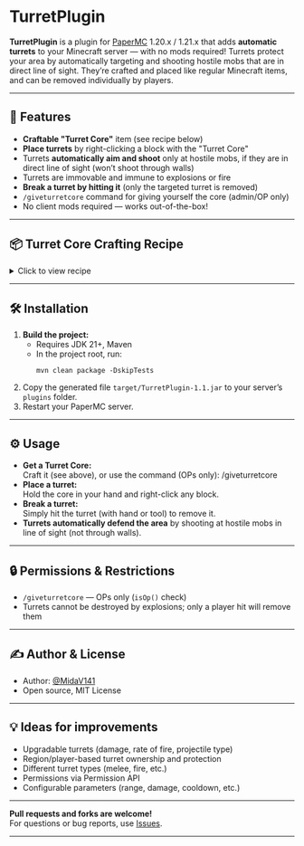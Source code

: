# TurretPlugin

**TurretPlugin** is a plugin for [PaperMC](https://papermc.io/) 1.20.x / 1.21.x that adds **automatic turrets** to your Minecraft server — with no mods required! Turrets protect your area by automatically targeting and shooting hostile mobs that are in direct line of sight. They’re crafted and placed like regular Minecraft items, and can be removed individually by players.

---

## 🚀 Features

- **Craftable "Turret Core"** item (see recipe below)
- **Place turrets** by right-clicking a block with the "Turret Core"
- Turrets **automatically aim and shoot** only at hostile mobs, if they are in direct line of sight (won’t shoot through walls)
- Turrets are immovable and immune to explosions or fire
- **Break a turret by hitting it** (only the targeted turret is removed)
- `/giveturretcore` command for giving yourself the core (admin/OP only)
- No client mods required — works out-of-the-box!

---

## 📦 Turret Core Crafting Recipe

<details>
  <summary>Click to view recipe</summary>
  I R I
  
  R D R
  I R I
  
- **I** — Iron Ingot (`IRON_INGOT`)
- **R** — Redstone (`REDSTONE`)
- **D** — Dispenser (`DISPENSER`)
- Center: Dispenser, surrounded by iron and redstone

</details>

---

## 🛠️ Installation

1. **Build the project:**  
   - Requires JDK 21+, Maven  
   - In the project root, run:
     ```
     mvn clean package -DskipTests
     ```
2. Copy the generated file `target/TurretPlugin-1.1.jar` to your server’s `plugins` folder.
3. Restart your PaperMC server.

---

## ⚙️ Usage

- **Get a Turret Core:**  
  Craft it (see above), or use the command (OPs only):
/giveturretcore
- **Place a turret:**  
Hold the core in your hand and right-click any block.
- **Break a turret:**  
Simply hit the turret (with hand or tool) to remove it.
- **Turrets automatically defend the area** by shooting at hostile mobs in line of sight (not through walls).

---

## 🔒 Permissions & Restrictions

- `/giveturretcore` — OPs only (`isOp()` check)
- Turrets cannot be destroyed by explosions; only a player hit will remove them

---

## ✍️ Author & License

- Author: [@MidaV141](https://github.com/MidaV141)
- Open source, MIT License

---

## 💡 Ideas for improvements

- Upgradable turrets (damage, rate of fire, projectile type)
- Region/player-based turret ownership and protection
- Different turret types (melee, fire, etc.)
- Permissions via Permission API
- Configurable parameters (range, damage, cooldown, etc.)

---

**Pull requests and forks are welcome!**  
For questions or bug reports, use [Issues](https://github.com/yourname/TurretPlugin/issues).

---
